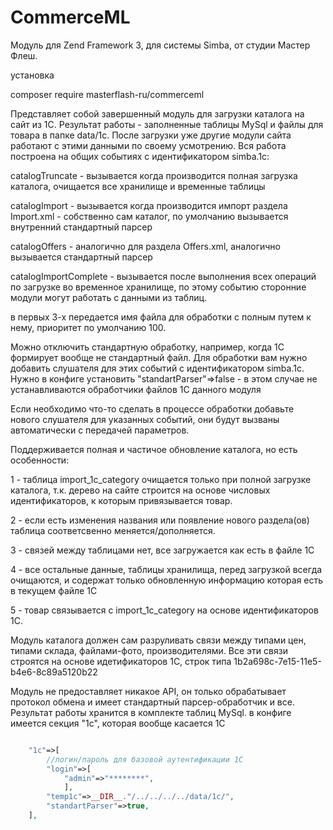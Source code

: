# CommerceML

Модуль для Zend Framework 3, для системы Simba, от студии Мастер Флеш.

установка

composer require masterflash-ru/commerceml

Представляет собой завершенный модуль для загрузки каталога на сайт из 1С. Результат работы - заполненные таблицы MySql и файлы для товара в папке data/1c.
После загрузки уже другие модули сайта работают с этими данными по своему усмотрению. Вся работа построена на общих событиях с идентификатором simba.1c:

catalogTruncate - вызывается когда производится полная загрузка каталога, очищается все хранилище и временные таблицы

catalogImport - вызывается когда производится импорт раздела Import.xml - собственно сам каталог, по умолчанию вызывается внутренний стандартный парсер

catalogOffers - аналогично для раздела Offers.xml, аналогично вызывается стандартный парсер

catalogImportComplete - вызывается после выполнения всех операций по загрузке во временное хранилище, по этому событию сторонние модули могут работать с данными из таблиц.

в первых 3-х передается имя файла для обработки с полным путем к нему, приоритет по умолчанию 100.

Можно отключить стандартную обработку, например, когда 1С формирует вообще не стандартный файл. Для обработки вам нужно добавить слушателя для этих событий с идентификатором simba.1c.
Нужно в конфиге установить "standartParser"=>false - в этом случае не устанавливаются обработчики файлов 1С данного модуля

Если необходимо что-то сделать в процессе обработки добавьте нового слушателя для указанных событий, они будут вызваны автоматически с передачей параметров.

Поддерживается полная и частичое обновление каталога, но есть особенности:

1 - таблица import_1c_category очищается только при полной загрузке каталога, т.к. дерево на сайте строится на основе числовых идентификаторов, к которым привязывается товар.

2 - если есть изменения названия или появление нового раздела(ов) таблица соответсвенно меняется/дополняется.

3 - связей между таблицами нет, все загружается как есть в файле 1С

4 - все остальные данные, таблицы хранилища, перед загрузкой всегда очищаются, и содержат только обновленную информацию которая есть в текущем файле 1С

5 - товар связывается с import_1c_category на основе идентификаторов 1С.

Модуль каталога должен сам разруливать связи между типами цен, типами склада, файлами-фото, производителями. 
Все эти связи строятся на основе идетификаторов 1С, строк типа 1b2a698c-7e15-11e5-b4e6-8c89a5120b22

Модуль не предоставляет никакое API, он только обрабатывает протокол обмена и имеет стандартный парсер-обработчик и все. Результат работы хранится в комплекте таблиц MySql.
в конфиге имеется секция "1c", которая вообще касается 1С
```php

    "1c"=>[
        //логин/пароль для базовой аутентификации 1С
        "login"=>[
            "admin"=>"********",
            ],
        "temp1c"=>__DIR__."/../../../../data/1c/",
        "standartParser"=>true,
    ],
```
